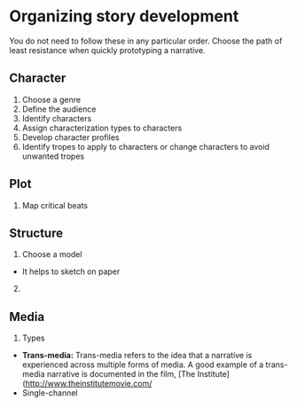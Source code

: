 # Organizing story development

You do not need to follow these in any particular order. Choose the path of least resistance when quickly prototyping a narrative.

## Character

1. Choose a genre
2. Define the audience
3. Identify characters
  1. Assign characterization types to characters
  2. Develop character profiles
  3. Identify tropes to apply to characters or change characters to avoid unwanted tropes

## Plot

1. Map critical beats


## Structure

1. Choose a model
  - It helps to sketch on paper
2.   

## Media
1. Types
  - **Trans-media:** Trans-media refers to the idea that a narrative is experienced across multiple forms of media. A good example of a trans-media narrative is documented in the film, [The Institute](http://www.theinstitutemovie.com/
  - Single-channel